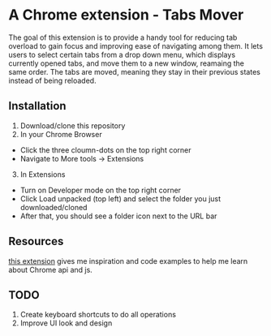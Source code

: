 # A Chrome extension - Tabs Mover
The goal of this extension is to provide a handy tool for reducing tab overload to gain focus and improving ease of navigating among them.
It lets users to select certain tabs from a drop down menu, which displays currently opened tabs, and move them to a new window, reamaing the same order. The tabs
are moved, meaning they stay in their previous states instead of being reloaded.
## Installation
1. Download/clone this repository
2. In your Chrome Browser
  * Click the three cloumn-dots on the top right corner
  * Navigate to More tools -> Extensions
3. In Extensions
  * Turn on Developer mode on the top right corner
  * Click Load unpacked (top left) and select the folder you just downloaded/cloned
  * After that, you should see a folder icon next to the URL bar
## Resources
[this extension](https://github.com/ardcore/chrome-better-bookmark) gives me inspiration and code examples to help me learn about Chrome api and js.
## TODO
1. Create keyboard shortcuts to do all operations
2. Improve UI look and design

